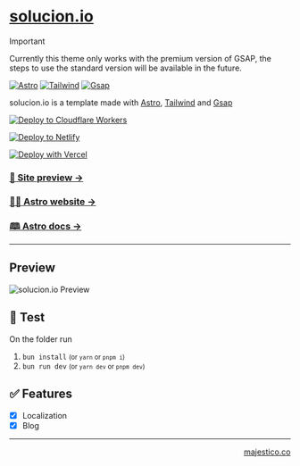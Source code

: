 # [solucion.io](https://solucion.io)

> [!IMPORTANT]
> Currently this theme only works with the premium version of GSAP, the steps to use the standard version will be available in the future.

<a href="https://astro.build/">![Astro](.github/images/astro-icon.png)</a>
<a href="https://tailwindcss.com/">![Tailwind](.github/images/tailwind-icon.png)</a>
<a href="https://gsap.com/">![Gsap](.github/images/gsap.png)</a>

solucion.io is a template made with [Astro](https://astro.build), [Tailwind](https://tailwindcss.com/) and [Gsap](https://gsap.com/)

[![Deploy to Cloudflare Workers](https://deploy.workers.cloudflare.com/button)](https://deploy.workers.cloudflare.com/?url=https://github.com/majesticooss/solucion.io)

[![Deploy to Netlify](https://www.netlify.com/img/deploy/button.svg)](https://app.netlify.com/start/deploy?repository=https://github.com/majesticooss/solucion.io)

[![Deploy with Vercel](https://vercel.com/button)](https://vercel.com/new/clone?repository-url=https://github.com/majesticooss/solucion.io)


### [🧪 Site preview →](https://solucion.io)

### [🧑‍🚀 Astro website →](https://astro.build/)

### [🕮 Astro docs →](https://docs.astro.build/en/getting-started/)

---

## Preview

![solucion.io Preview](.github/images/majestico_share.gif)

## 🧪 Test

On the folder run

1. `bun install`  <small>(or `yarn` or `pnpm i`)</small>
2. `bun run dev`  <small>(or `yarn dev` or `pnpm dev`)</small>

## ✅ Features

- [x] Localization
- [x] Blog

---

<p align="right"><a href="https://majestico.co" target="_blank">majestico.co</p>